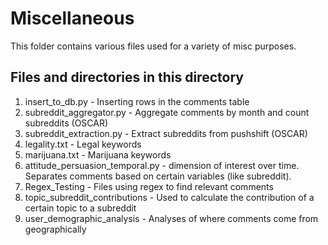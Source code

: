 # Miscellaneous 

This folder contains various files used for a variety of misc purposes. 

## Files and directories in this directory 

1. insert_to_db.py - Inserting rows in the comments table 
2. subreddit_aggregator.py - Aggregate comments by month and count subreddits (OSCAR)
3. subreddit_extraction.py - Extract subreddits from pushshift (OSCAR)
4. legality.txt - Legal keywords
5. marijuana.txt - Marijuana keywords
8. attitude_persuasion_temporal.py - dimension of interest over time. Separates comments based on certain variables (like subreddit).
9. Regex_Testing - Files using regex to find relevant comments
10. topic_subreddit_contributions - Used to calculate the contribution of a certain topic to a subreddit 
11. user_demographic_analysis - Analyses of where comments come from geographically

